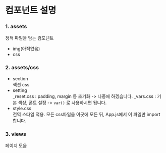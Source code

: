 # 컴포넌트 설명

### 1. assets

정적 파일을 담는 컴포넌트

- img(아직없음)
- css

### 2. assets/css

- section  
  섹션 css
- setting  
  \_reset.css : padding, margin 등 초기화 -> 나중에 하겠습니다.
  \_vars.css : 기본 색상, 폰트 설정 -> `var()` 로 사용하시면 됩니다.
- style.css  
  전역 스타일 적용. 모든 css파일을 이곳에 모든 뒤, App.js에서 이 파일만 import합니다.

### 3. views

페이지 모음
